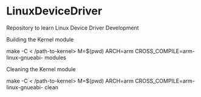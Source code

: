 # LinuxDeviceDriver
Repository to learn Linux Device Driver Development

Building the Kernel module

make -C < /path-to-kernel> M=$(pwd) ARCH=arm CROSS_COMPILE=arm-linux-gnueabi- modules

Cleaning the Kernel module

make -C < /path-to-kernel> M=$(pwd) ARCH=arm CROSS_COMPILE=arm-linux-gnueabi- clean
